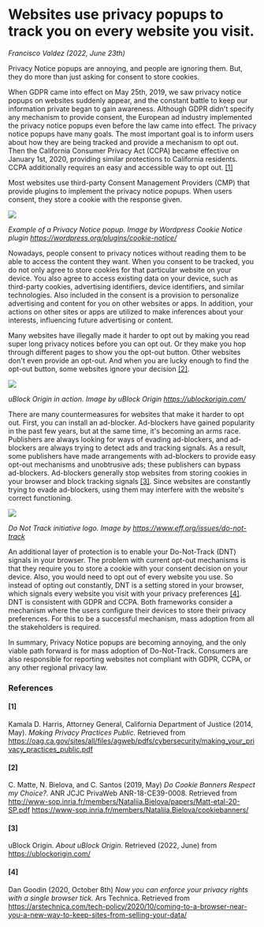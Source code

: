# Websites use privacy popups to track you on every website you visit. 
*Francisco Valdez (2022, June 23th)*

Privacy Notice popups are annoying, and people are ignoring them.
But, they do more than just asking for consent to store cookies. 

When GDPR came into effect on May 25th, 2019, we saw privacy notice popups 
on websites suddenly appear, and the constant battle to keep our information private began 
to gain awareness. Although GDPR didn't specify any mechanism to provide consent, 
the European ad industry implemented the privacy notice popups even 
before the law came into effect. The privacy notice popups have many goals. 
The most important goal is to inform users about how they are being tracked 
and provide a mechanism to opt out. Then the California Consumer 
Privacy Act (CCPA) became effective on January 1st, 2020, providing similar 
protections to California residents. CCPA additionally requires an easy 
and accessible way to opt out. [\[1\]](#\[1\])

Most websites use third-party Consent Management Providers (CMP) that 
provide plugins to implement the privacy notice popups. When users consent, 
they store a cookie with the response given.

![](https://raw.githubusercontent.com/pacofvf/popups-blog-post/main/consent-cookie.png)

*Example of a Privacy Notice popup. Image by Wordpress Cookie Notice plugin https://wordpress.org/plugins/cookie-notice/*

Nowadays, people consent to privacy notices without reading them 
to be able to access the content they want. 
When you consent to be tracked, you do not only agree to store cookies 
for that particular website on your device. You also agree to access
existing data on your device, such as third-party cookies, advertising identifiers, 
device identifiers, and similar technologies. Also included in the consent is a 
provision to personalize advertising and content for you on 
other websites or apps. In addition, your actions on other sites 
or apps are utilized to make inferences about your interests, 
influencing future advertising or content. 


Many websites have illegally made it harder to opt out by making 
you read super long privacy notices before you can opt out. 
Or they make you hop through different pages to show you the 
opt-out button. Other websites don't even provide an opt-out. 
And when you are lucky enough to find the opt-out button, 
some websites ignore your decision [\[2\]](#\[2\]). 

![](https://raw.githubusercontent.com/pacofvf/popups-blog-post/main/uBlock-Origin-Preview.png)

*uBlock Origin in action. Image by uBlock Origin https://ublockorigin.com/*

There are many countermeasures for websites that make it harder to
opt out. First, you can install an ad-blocker. Ad-blockers have 
gained popularity in the past few years, but at the same time, 
it's becoming an arms race. Publishers are always looking for 
ways of evading ad-blockers, and ad-blockers are always trying 
to detect ads and tracking signals. As a result, some publishers 
have made arrangements with ad-blockers to provide easy opt-out 
mechanisms and unobtrusive ads; these publishers can bypass  
ad-blockers. Ad-blockers generally stop websites from storing 
cookies in your browser and block tracking signals [\[3\]](#\[3\]). 
Since websites are constantly trying to evade ad-blockers, 
using them may interfere with the website's correct functioning.

![](https://raw.githubusercontent.com/pacofvf/popups-blog-post/main/dnt.png)

*Do Not Track initiative logo. Image by https://www.eff.org/issues/do-not-track*

An additional layer of protection is to enable your Do-Not-Track (DNT)
signals in your browser. The problem with current opt-out 
mechanisms is that they require you to store a cookie with your 
consent decision on your device. Also, you would need to opt out 
of every website you use. So instead of opting out constantly, DNT is a setting stored 
in your browser, which signals every website you visit with your 
privacy preferences [\[4\]](#\[4\]). DNT is consistent with GDPR and CCPA. 
Both frameworks consider a mechanism where the users configure 
their devices to store their privacy preferences. For this to 
be a successful mechanism, mass adoption from all the 
stakeholders is required.

In summary, Privacy Notice popups are becoming annoying, 
and the only viable path forward is for mass adoption of 
Do-Not-Track. Consumers are also responsible for reporting 
websites not compliant with GDPR, CCPA, or any other 
regional privacy law.

### References

#### \[1\] 
Kamala D. Harris, Attorney General, California Department of Justice (2014, May).  *Making Privacy Practices Public.* Retrieved from
https://oag.ca.gov/sites/all/files/agweb/pdfs/cybersecurity/making_your_privacy_practices_public.pdf

#### \[2\]
C. Matte, N. Bielova, and C. Santos (2019, May) *Do Cookie Banners Respect my Choice?.* ANR JCJC PrivaWeb ANR-18-CE39-0008.
Retrieved from http://www-sop.inria.fr/members/Nataliia.Bielova/papers/Matt-etal-20-SP.pdf
https://www-sop.inria.fr/members/Nataliia.Bielova/cookiebanners/

#### \[3\]
uBlock Origin. *About uBlock Origin.* Retrieved (2022, June) from 
https://ublockorigin.com/

#### \[4\]
Dan Goodin (2020, October 8th) *Now you can enforce your privacy rights with a single browser tick.* Ars Technica.
Retrieved from 
https://arstechnica.com/tech-policy/2020/10/coming-to-a-browser-near-you-a-new-way-to-keep-sites-from-selling-your-data/